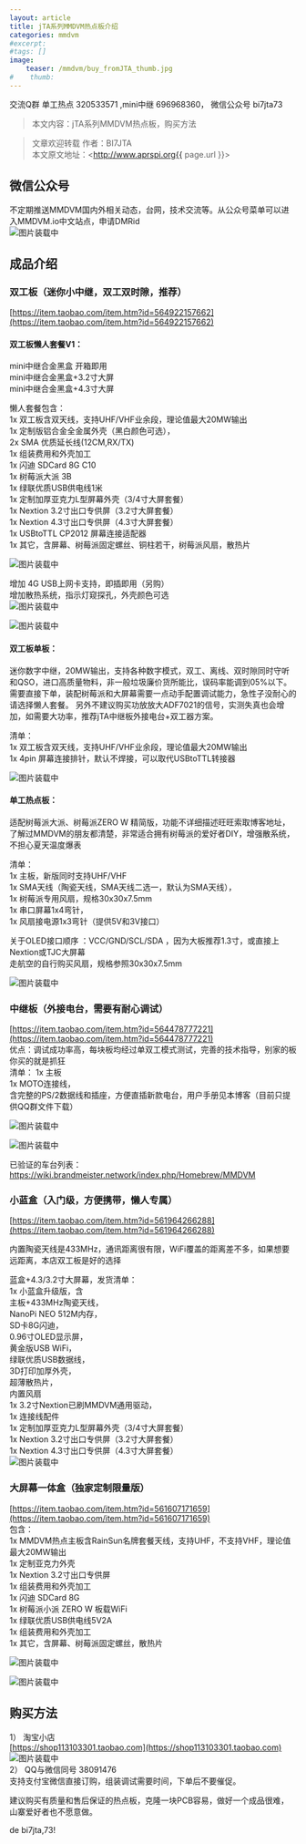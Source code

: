 ```yaml
---
layout: article
title: jTA系列MMDVM热点板介绍  
categories: mmdvm
#excerpt:
#tags: []
image:
    teaser: /mmdvm/buy_fromJTA_thumb.jpg
#    thumb:
---
```


交流Q群 单工热点 320533571 ,mini中继 696968360， 微信公众号 bi7jta73      

> 本文内容：jTA系列MMDVM热点板，购买方法      


> 文章欢迎转载
> 作者：BI7JTA  
> 本文原文地址：<http://www.aprspi.org{{ page.url }}>   
 
## 微信公众号
不定期推送MMDVM国内外相关动态，台网，技术交流等。从公众号菜单可以进入MMDVM.io中文站点，申请DMRid      
![图片装载中](/images/mmdvm/buy_fromJTA_Wechat.png) 
 
## 成品介绍 

### 双工板（迷你小中继，双工双时隙，推荐）  
[https://item.taobao.com/item.htm?id=564922157662](https://item.taobao.com/item.htm?id=564922157662)   
#### 双工板懒人套餐V1：  

mini中继合金黑盒 开箱即用  
mini中继合金黑盒+3.2寸大屏  
mini中继合金黑盒+4.3寸大屏  

懒人套餐包含：  
1x 双工板含双天线，支持UHF/VHF业余段，理论值最大20MW输出  
1x 定制版铝合金全金属外壳（黑白颜色可选），  
2x SMA 优质延长线(12CM,RX/TX)  
1x 组装费用和外壳加工  
1x 闪迪 SDCard 8G C10  
1x 树莓派大派 3B  
1x 绿联优质USB供电线1米  
1x 定制加厚亚克力L型屏幕外壳（3/4寸大屏套餐）  
1x Nextion 3.2寸出口专供屏（3.2寸大屏套餐）  
1x Nextion 4.3寸出口专供屏（4.3寸大屏套餐）  
1x USBtoTTL CP2012 屏幕连接适配器  
1x 其它，含屏幕、树莓派固定螺丝、铜柱若干，树莓派风扇，散热片  

![图片装载中](/images/mmdvm/wechat_duplex_allloy_case.jpg)   

增加 4G USB上网卡支持，即插即用（另购）    
增加散热系统，指示灯窥探孔，外壳颜色可选      
![图片装载中](/images/mmdvm/duplex_4G_dongle.JPG)   

![图片装载中](/images/mmdvm/duplex_Alloy_fan.JPG) 

 
#### 双工板单板：  
迷你数字中继，20MW输出，支持各种数字模式，双工、离线、双时隙同时守听和QSO，进口高质量物料，非一般垃圾廉价货所能比，误码率能调到05%以下。需要直接下单，装配树莓派和大屏幕需要一点动手配置调试能力，急性子没耐心的请选择懒人套餐。 另外不建议购买功放放大ADF7021的信号，实测失真也会增加，如需要大功率，推荐jTA中继板外接电台+双工器方案。   

清单：  
1x 双工板含双天线，支持UHF/VHF业余段，理论值最大20MW输出  
1x 4pin 屏幕连接排针，默认不焊接，可以取代USBtoTTL转接器  

![图片装载中](/images/mmdvm/wechat_duplex_board.jpg) 

#### 单工热点板：  
适配树莓派大派、树莓派ZERO W 精简版，功能不详细描述旺旺索取博客地址，了解过MMDVM的朋友都清楚，非常适合拥有树莓派的爱好者DIY，增强散系统，不担心夏天温度爆表  

清单：  
1x 主板，新版同时支持UHF/VHF  
1x SMA天线（陶瓷天线，SMA天线二选一，默认为SMA天线），  
1x 树莓派专用风扇，规格30x30x7.5mm  
1x 串口屏幕1x4弯针，  
1x 风扇接电源1x3弯针（提供5V和3V接口）  
 
关于OLED接口顺序 ：VCC/GND/SCL/SDA ，因为大板推荐1.3寸，或直接上Nextion或TJC大屏幕  
走航空的自行购买风扇，规格参照30x30x7.5mm   

![图片装载中](/images/mmdvm/wechat_simplex_rpi_fan.jpg) 

### 中继板（外接电台，需要有耐心调试）  
[https://item.taobao.com/item.htm?id=564478777221](https://item.taobao.com/item.htm?id=564478777221)   
优点：调试成功率高，每块板均经过单双工模式测试，完善的技术指导，别家的板你买的就是抓狂    
清单：
1x 主板  
1x MOTO连接线，   
含完整的PS/2数据线和插座，方便直插新款电台，用户手册见本博客（目前只提供QQ群文件下载） 
   
![图片装载中](/images/mmdvm/wechat_repeater_kit_338.jpg.jpg)   

![图片装载中](/images/mmdvm/wechat_repeater_kit_dmr.jpg)  

已验证的车台列表：   
https://wiki.brandmeister.network/index.php/Homebrew/MMDVM  
  
### 小蓝盒（入门级，方便携带，懒人专属）   
[https://item.taobao.com/item.htm?id=561964266288](https://item.taobao.com/item.htm?id=561964266288)   

内置陶瓷天线是433MHz，通讯距离很有限，WiFi覆盖的距离差不多，如果想要远距离，本店双工板是好的选择  

蓝盒+4.3/3.2寸大屏幕，发货清单：  
1x 小蓝盒升级版，含  
主板+433MHz陶瓷天线，  
NanoPi NEO 512M内存，  
SD卡8G闪迪，  
0.96寸OLED显示屏，  
黄金版USB WiFi，  
绿联优质USB数据线，  
3D打印加厚外壳，  
超薄散热片，  
内置风扇  
1x 3.2寸Nextion已刷MMDVM通用驱动，  
1x 连接线配件  
1x 定制加厚亚克力L型屏幕外壳（3/4寸大屏套餐）  
1x Nextion 3.2寸出口专供屏（3.2寸大屏套餐）  
1x Nextion 4.3寸出口专供屏（4.3寸大屏套餐）  
![图片装载中](/images/mmdvm/wechat_nanohs_lcd.jpg)   

### 大屏幕一体盒（独家定制限量版）
[https://item.taobao.com/item.htm?id=561607171659](https://item.taobao.com/item.htm?id=561607171659)    
包含：   
1x MMDVM热点主板含RainSun名牌套餐天线，支持UHF，不支持VHF，理论值最大20MW输出   
1x 定制亚克力外壳  
1x Nextion 3.2寸出口专供屏  
1x 组装费用和外壳加工  
1x 闪迪 SDCard 8G   
1x 树莓派小派 ZERO W 板载WiFi  
1x 绿联优质USB供电线5V2A  
1x 组装费用和外壳加工  
1x 其它，含屏幕、树莓派固定螺丝，散热片  

![图片装载中](/images/mmdvm/LCD-In-ONE_back.jpg)   

![图片装载中](/images/mmdvm/LCD-In-ONE.png)    


## 购买方法   
1） 淘宝小店  
[https://shop113103301.taobao.com](https://shop113103301.taobao.com)    
![图片装载中](/images/mmdvm/nano_userguide_taobao.png)     
2） QQ与微信同号 38091476  
支持支付宝微信直接订购，组装调试需要时间，下单后不要催促。   

建议购买有质量和售后保证的热点板，克隆一块PCB容易，做好一个成品很难，山寨爱好者也不愿意做。   

de bi7jta,73!
